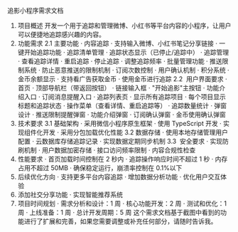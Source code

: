 追影小程序需求文档

1. 项目概述
   开发一个用于追踪和管理微博、小红书等平台内容的小程序，让用户可以便捷地追踪感兴趣的内容。
2. 功能需求
   2.1 主要功能
   · 内容追踪
   · 支持输入微博、小红书笔记分享链接
   · 一键开始追踪功能
   · 追踪清单管理
   · 追踪状态显示（已停止/追踪中）
   · 追踪管理
   · 查看追踪详情
   · 重启追踪
   · 停止追踪
   · 调整追踪频率
   · 批量管理功能
   · 推送限制系统
   · 防止恶意推送的限制机制
   · 订阅次数控制
   · 用户确认机制
   · 积分系统
   · 金币余额显示
   · 支持看广告获取金币
   · 使用金币进行追踪
   2.2  用户界面要求
   · 首页
   · 顶部导航栏（带返回按钮）
   · 链接输入框
   · "开始追影"主按钮
   · 功能介绍入口
   · 订阅消息提醒入口
   · 追踪列表页
   · 显示所有追踪项目
   · 每个项目显示标题和追踪状态
   · 操作菜单（查看详情、重启追踪等）
   · 追踪数量统计
   · 弹窗设计
   · 推送限制提醒弹窗
   · 功能介绍弹窗
   · 订阅确认弹窗
   · 金币使用确认弹窗
3. 技术要求
   3.1 基础架构
   · 采用微信小程序原生框架
   · 使用 TypeScript 开发
   · 实现组件化开发
   · 采用分包加载优化性能
   3.2 数据存储
   · 使用本地存储管理用户配置
   · 云数据库存储追踪记录
   · 实现数据定期同步机制
   3.3  安全要求
   · 实现防刷机制
   · 用户数据加密存储
   · 接口访问频率限制
   · 内容合规性检查
4. 性能要求
   · 首页加载时间控制在 2 秒内
   · 追踪操作响应时间不超过 1 秒
   · 内存占用不超过 50MB
   · 确保稳定运行，崩溃率控制在 0.1%以下
5. 后续优化方向
   · 支持更多平台内容追踪
   · 增加数据分析功能
   · 优化用户交互体验
6. 添加社交分享功能
   · 实现智能推荐系统
7. 项目时间规划
   · 需求分析和设计：1 周
   · 核心功能开发：2 周
   · 测试和优化：1 周
   · 上线准备：1 周
   · 总计开发周期：5 周
   这个需求文档基于截图中看到的功能进行了扩展和完善，如果您需要调整或补充任何部分，请随时告诉我。
